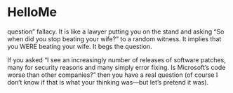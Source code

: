 # HelloMe
question” fallacy. It is like a lawyer putting you on the stand and asking “So when did you stop beating your wife?” to a random witness. It implies that you WERE beating your wife. It begs the question.

If you asked “I see an increasingly number of releases of software patches, many for security reasons and many simply error fixing. Is Microsoft’s code worse than other companies?” then you have a real question (of course I don’t know if that is what your thinking was—but let’s pretend it was).
